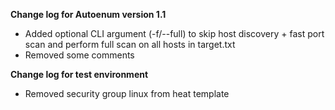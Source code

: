 **Change log for Autoenum version 1.1**
* Added optional CLI argument (-f/--full) to skip host discovery + fast port scan and perform full scan on all hosts in target.txt
* Removed some comments

**Change log for test environment**
* Removed security group linux from heat template
